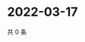 # 2022-03-17

共 0 条

<!-- BEGIN WEIBO -->
<!-- 最后更新时间 Thu Mar 17 2022 18:13:41 GMT+0800 (China Standard Time) -->

<!-- END WEIBO -->
